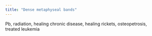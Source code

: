 ```yaml
---
title: "Dense metaphyseal bands"
---
```

Pb, radiation, healing chronic disease, healing rickets, osteopetrosis, treated leukemia


